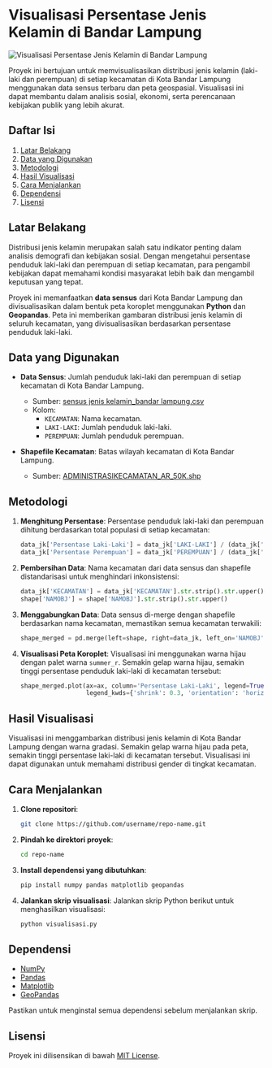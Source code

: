 # Visualisasi Persentase Jenis Kelamin di Bandar Lampung

![Visualisasi Persentase Jenis Kelamin di Bandar Lampung](https://femboy.beauty/mgX_J.png)

Proyek ini bertujuan untuk memvisualisasikan distribusi jenis kelamin (laki-laki dan perempuan) di setiap kecamatan di Kota Bandar Lampung menggunakan data sensus terbaru dan peta geospasial. Visualisasi ini dapat membantu dalam analisis sosial, ekonomi, serta perencanaan kebijakan publik yang lebih akurat.

## Daftar Isi

1. [Latar Belakang](#latar-belakang)
2. [Data yang Digunakan](#data-yang-digunakan)
3. [Metodologi](#metodologi)
4. [Hasil Visualisasi](#hasil-visualisasi)
5. [Cara Menjalankan](#cara-menjalankan)
6. [Dependensi](#dependensi)
7. [Lisensi](#lisensi)

## Latar Belakang

Distribusi jenis kelamin merupakan salah satu indikator penting dalam analisis demografi dan kebijakan sosial. Dengan mengetahui persentase penduduk laki-laki dan perempuan di setiap kecamatan, para pengambil kebijakan dapat memahami kondisi masyarakat lebih baik dan mengambil keputusan yang tepat.

Proyek ini memanfaatkan **data sensus** dari Kota Bandar Lampung dan divisualisasikan dalam bentuk peta koroplet menggunakan **Python** dan **Geopandas**. Peta ini memberikan gambaran distribusi jenis kelamin di seluruh kecamatan, yang divisualisasikan berdasarkan persentase penduduk laki-laki.

## Data yang Digunakan

- **Data Sensus**: Jumlah penduduk laki-laki dan perempuan di setiap kecamatan di Kota Bandar Lampung.
  - Sumber: [sensus jenis kelamin_bandar lampung.csv](path-to-csv)
  - Kolom: 
    - `KECAMATAN`: Nama kecamatan.
    - `LAKI-LAKI`: Jumlah penduduk laki-laki.
    - `PEREMPUAN`: Jumlah penduduk perempuan.

- **Shapefile Kecamatan**: Batas wilayah kecamatan di Kota Bandar Lampung.
  - Sumber: [ADMINISTRASIKECAMATAN_AR_50K.shp](path-to-shapefile)

## Metodologi

1. **Menghitung Persentase**:
   Persentase penduduk laki-laki dan perempuan dihitung berdasarkan total populasi di setiap kecamatan:
   ```python
   data_jk['Persentase Laki-Laki'] = data_jk['LAKI-LAKI'] / (data_jk['LAKI-LAKI'] + data_jk['PEREMPUAN']) * 100
   data_jk['Persentase Perempuan'] = data_jk['PEREMPUAN'] / (data_jk['LAKI-LAKI'] + data_jk['PEREMPUAN']) * 100
   ```

2. **Pembersihan Data**:
   Nama kecamatan dari data sensus dan shapefile distandarisasi untuk menghindari inkonsistensi:
   ```python
   data_jk['KECAMATAN'] = data_jk['KECAMATAN'].str.strip().str.upper()
   shape['NAMOBJ'] = shape['NAMOBJ'].str.strip().str.upper()
   ```

3. **Menggabungkan Data**:
   Data sensus di-merge dengan shapefile berdasarkan nama kecamatan, memastikan semua kecamatan terwakili:
   ```python
   shape_merged = pd.merge(left=shape, right=data_jk, left_on='NAMOBJ', right_on='KECAMATAN', how='outer')
   ```

4. **Visualisasi Peta Koroplet**:
   Visualisasi ini menggunakan warna hijau dengan palet warna `summer_r`. Semakin gelap warna hijau, semakin tinggi persentase penduduk laki-laki di kecamatan tersebut:
   ```python
   shape_merged.plot(ax=ax, column='Persentase Laki-Laki', legend=True, cmap='summer_r', 
                     legend_kwds={'shrink': 0.3, 'orientation': 'horizontal', 'format': '%.1f%%'})
   ```

## Hasil Visualisasi

Visualisasi ini menggambarkan distribusi jenis kelamin di Kota Bandar Lampung dengan warna gradasi. Semakin gelap warna hijau pada peta, semakin tinggi persentase laki-laki di kecamatan tersebut. Visualisasi ini dapat digunakan untuk memahami distribusi gender di tingkat kecamatan.

## Cara Menjalankan

1. **Clone repositori**:
   ```bash
   git clone https://github.com/username/repo-name.git
   ```
   
2. **Pindah ke direktori proyek**:
   ```bash
   cd repo-name
   ```

3. **Install dependensi yang dibutuhkan**:
   ```bash
   pip install numpy pandas matplotlib geopandas
   ```

4. **Jalankan skrip visualisasi**:
   Jalankan skrip Python berikut untuk menghasilkan visualisasi:
   ```bash
   python visualisasi.py
   ```

## Dependensi

- [NumPy](https://numpy.org/)
- [Pandas](https://pandas.pydata.org/)
- [Matplotlib](https://matplotlib.org/)
- [GeoPandas](https://geopandas.org/)

Pastikan untuk menginstal semua dependensi sebelum menjalankan skrip.

## Lisensi

Proyek ini dilisensikan di bawah [MIT License](LICENSE).

